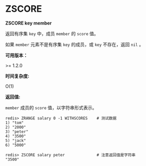 
# ZSCORE

**ZSCORE key member**

返回有序集 `key` 中，成员 `member` 的 `score` 值。

如果 `member` 元素不是有序集 `key` 的成员，或 `key` 不存在，返回 `nil` 。

**可用版本：**

&gt;= 1.2.0

**时间复杂度:**

O(1)

**返回值:**

`member` 成员的 `score` 值，以字符串形式表示。

```
redis> ZRANGE salary 0 -1 WITHSCORES    # 测试数据
1) "tom"
2) "2000"
3) "peter"
4) "3500"
5) "jack"
6) "5000"

redis> ZSCORE salary peter              # 注意返回值是字符串
"3500"

```
